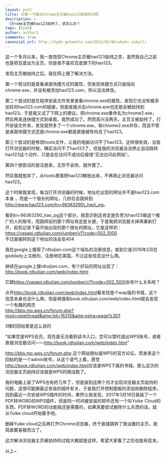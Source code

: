 ```yaml
---
layout: post
title: 记录一下解决Chrome主页被hao123劫持的过程
description: >
  Chrome主页被hao123劫持了，该怎么办？
tags: [hyde]
author: author1
comments: true
canonical_url: http://hyde.getpoole.com/2012/02/06/whats-jekyll/
---
```



这一个多月以来，我一直饱受Chrome主页被hao123劫持之苦，虽然我自己之前也是把百度设为主页，但是我不喜欢百度旗下的hao123。

发现主页被劫持之后，我在网上搜了解决方法。

第一个尝试的是查看桌面快捷方式的属性，但发现快捷方式只是指向chrome.exe，并没有被添加hao123.com，所以没法修改。

第二个尝试的是在程序安装文件夹里查看chrome.exe的属性，发现它也没有被添加任何hao123.com的链接，但是直接点击chrome.exe也还是会被劫持到hao123。于是我又试了下网上的建议，把chrome.exe重命名为chrome2.exe，然后再发送快捷方式到桌面，竟然成功了。然而高兴没两天，主页又被劫持了，打开安装文件夹，发现竟然多了一个chrome.exe，和chrome2.exe并存，而且不管是桌面快捷方式还是chrome.exe都是直接被导向去了hao123。

第三个尝试的是修改hosts文件，让我的电脑访问不了hao123。这样很有效，当我打开浏览器的时候，确实访问不了hao123了，但是我的浏览器没法停止自动跳转hao123这个动作，只是会在访问不成功后报错“无法访问此网站”。

第四个想尝试的是注册表，无奈不会改，就作罢了。

然后我就放弃了，从hosts里面把hao123解放出来，不再阻止浏览器访问hao123。

这个时候我发现，每当打开浏览器的时候，地址栏出现的网址并不是hao123.com本身 ，而是一个很长的网址，几秒后会跳转到<a href="http://www.hao123.com/tn=96363290_hao_pg" target="_blank">http://www.hao123.com/tn=96363290\_hao\_pg</a>。

看到tn=96363290\_hao\_pg这个部分，我意识到这肯定是负责为hao123做这个推广的人的账号，而跳转前的那个网址肯定是关键，于是我把浏览器关掉再重新打开，趁机记录下最开始出现的那个很长的网址，它是这样的：<br />
  <a href="https://vasapi.rdtuijian.com/jumber/v1?code=002_1000" target="_blank">https://vasapi.rdtuijian.com/jumber/v1?code=002_1000</a><br />
不过直接转到这个地址的话会变404

我在google上搜索了rdtuijian.com这个域名的注册信息，查到它是2016年2月在goddady上注册的，注册地在美国，不过这些信息没什么用。

继续在google上搜rdtuijian.com，有个好玩的网址出现了：<br />
  <a href="http://book.rdtuijian.com/web/index.html" target="_blank">http://book.rdtuijian.com/web/index.html</a>

它跟<a href="https://vasapi.rdtuijian.com/jumber/v1?code=002_1000" target="_blank">https://vasapi.rdtuijian.com/jumber/v1?code=002_1000</a>会有什么关系呢？

点开<a href="http://book.rdtuijian.com/web/index.html" target="_blank">http://book.rdtuijian.com/web/index.html</a>看发现是个wap版的书城，这个信息本身也没什么用，但是再搜索book.rdtuijian.com/web/index.html就会发现一个有趣的网页<br />
  <a href="http://bbs.mo.wps.cn/forum.php?mod=viewthread&amp;tid=16210&amp;extra=page%3D1" target="_blank">http://bbs.mo.wps.cn/forum.php?mod=viewthread&amp;tid=16210&amp;extra=page%3D1</a>

3楼的回帖里是这么说的

"如果您是WPS会员，现在是无法看到读书入口，您可以暂时退出WPS账号，或者直接浏览器访问——<a href="http://book.rdtuijian.com/web/index.html" target="_blank">http://book.rdtuijian.com/web/index.html</a>"

http://bbs.mo.wps.cn/forum.php 这个网站貌似是WPS的官方论坛，而发表这个回帖的是一个admin账号，从这个语气上看，感觉<a href="http://book.rdtuijian.com/web/index.html" target="_blank">http://book.rdtuijian.com/web/index.html</a>应该是WPS下属的书城，那么这次的浏览器主页劫持应该就是WPS的锅没跑了。

我的电脑上装了WPS也有好几年了，但是直到这两个月才出现浏览器主页劫持的问题，这很可能跟最近安装的插件有关，于是我打开控制面板的添加和删除程序，找到最近一次安装WPS插件的时间，果然让我发现，2017年3月18日我装了一个PDF转WORD的WPS插件，但是同一时间被安装的软件还有一个叫Yuike Cloud的东西，PDF转WORD的功能我还是需要的，如果真要尝试删除什么东西的话，就从Yuike cloud开始着手吧。

删掉Yuike cloud之后再打开Chrome浏览器，终于直接跳转了我设置的主页，我简直要喜极而泣了。

这次解决浏览器主页被劫持的过程大概就是这样，希望大家看了之后也能有启发。

以上~